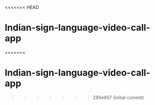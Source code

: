 <<<<<<< HEAD
# Indian-sign-language-video-call-app
=======
# Indian-sign-language-video-call-app
>>>>>>> 286e907 (Initial commit)
